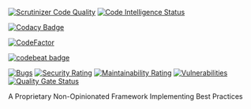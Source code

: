 [![Scrutinizer Code Quality](https://scrutinizer-ci.com/g/benanamen/perfect-app-framework/badges/quality-score.png?b=master&s=52312a0bd512f5b11208d196f7464c7f99a94a40)](https://scrutinizer-ci.com/g/benanamen/perfect-app-framework/?branch=master)
[![Code Intelligence Status](https://scrutinizer-ci.com/g/benanamen/perfect-app-framework/badges/code-intelligence.svg?b=master&s=181b301b3ee080e6d459b99c9f66771867d6eb3c)](https://scrutinizer-ci.com/code-intelligence)

[![Codacy Badge](https://app.codacy.com/project/badge/Grade/758f835ee5c043a7add42de4805e0725)](https://www.codacy.com/gh/benanamen/perfect-app-framework/dashboard?utm_source=github.com&amp;utm_medium=referral&amp;utm_content=benanamen/perfect-app-framework&amp;utm_campaign=Badge_Grade)

[![CodeFactor](https://www.codefactor.io/repository/github/benanamen/perfect-app-framework/badge)](https://www.codefactor.io/repository/github/benanamen/perfect-app-framework)

[![codebeat badge](https://codebeat.co/badges/c36874dd-867c-4afb-b081-b9219d4bb24a)](https://codebeat.co/projects/github-com-benanamen-perfect-app-framework-master)

[![Bugs](https://sonarcloud.io/api/project_badges/measure?project=benanamen_perfect-app-framework&metric=bugs)](https://sonarcloud.io/summary/new_code?id=benanamen_perfect-app-framework)
[![Security Rating](https://sonarcloud.io/api/project_badges/measure?project=benanamen_perfect-app-framework&metric=security_rating)](https://sonarcloud.io/summary/new_code?id=benanamen_perfect-app-framework)
[![Maintainability Rating](https://sonarcloud.io/api/project_badges/measure?project=benanamen_perfect-app-framework&metric=sqale_rating)](https://sonarcloud.io/summary/new_code?id=benanamen_perfect-app-framework)
[![Vulnerabilities](https://sonarcloud.io/api/project_badges/measure?project=benanamen_perfect-app-framework&metric=vulnerabilities)](https://sonarcloud.io/summary/new_code?id=benanamen_perfect-app-framework)
[![Quality Gate Status](https://sonarcloud.io/api/project_badges/measure?project=benanamen_perfect-app-framework&metric=alert_status)](https://sonarcloud.io/dashboard?id=benanamen_perfect-app-framework)


A Proprietary Non-Opinionated Framework Implementing Best Practices
